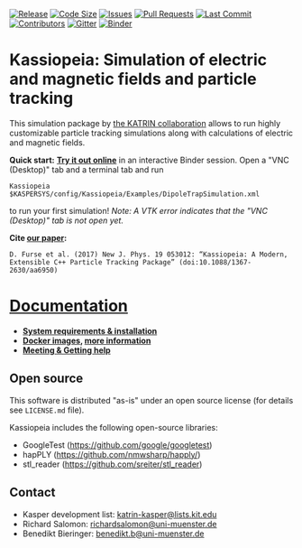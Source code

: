 [![Release](https://img.shields.io/github/v/release/KATRIN-Experiment/Kassiopeia)](https://github.com/KATRIN-Experiment/Kassiopeia/releases)
[![Code Size](https://img.shields.io/github/languages/code-size/KATRIN-Experiment/Kassiopeia)](https://github.com/KATRIN-Experiment/Kassiopeia)
[![Issues](https://img.shields.io/github/issues/KATRIN-Experiment/Kassiopeia)](https://github.com/KATRIN-Experiment/Kassiopeia/issues)
[![Pull Requests](https://img.shields.io/github/issues-pr/KATRIN-Experiment/Kassiopeia)](https://github.com/KATRIN-Experiment/Kassiopeia/pulls)
[![Last Commit](https://img.shields.io/github/last-commit/KATRIN-Experiment/Kassiopeia)](https://github.com/KATRIN-Experiment/Kassiopeia/commits)
[![Contributors](https://img.shields.io/github/contributors/KATRIN-Experiment/Kassiopeia)](https://github.com/KATRIN-Experiment/Kassiopeia/graphs/contributors)
[![Gitter](https://badges.gitter.im/kassiopeia-simulation/community.svg)](https://gitter.im/kassiopeia-simulation/community?utm_source=badge&utm_medium=badge&utm_campaign=pr-badge)
[![Binder](https://mybinder.org/badge_logo.svg)](https://mybinder.org/v2/gh/KATRIN-Experiment/KassiopeiaBinder/HEAD)

 Kassiopeia: Simulation of electric and magnetic fields and particle tracking
==============================================================================


This simulation package by [the KATRIN collaboration](https://katrin.kit.edu) allows to run highly customizable particle tracking simulations
along with calculations of electric and magnetic fields.

**Quick start:** [**Try it out online**](https://mybinder.org/v2/gh/KATRIN-Experiment/KassiopeiaBinder/HEAD)
in an interactive Binder session. Open a "VNC (Desktop)" tab and a terminal tab and run

```
Kassiopeia $KASPERSYS/config/Kassiopeia/Examples/DipoleTrapSimulation.xml
```

to run your first simulation! *Note: A VTK error indicates that the "VNC (Desktop)" tab is not open yet.*

**Cite [our paper](https://iopscience.iop.org/article/10.1088/1367-2630/aa6950):**

```
D. Furse et al. (2017) New J. Phys. 19 053012: “Kassiopeia: A Modern, Extensible C++ Particle Tracking Package” (doi:10.1088/1367-2630/aa6950)
```

**[Documentation](http://katrin-experiment.github.io/Kassiopeia/index.html)** 
=============================================================================================

* **[System requirements & installation](https://katrin-experiment.github.io/Kassiopeia/compiling.html)**
* **[Docker images](https://github.com/orgs/KATRIN-Experiment/packages), [more information](Docker/README.md)**
* **[Meeting & Getting help](https://katrin-experiment.github.io/Kassiopeia/discussion.html)**


Open source
-------------

This software is distributed "as-is" under an open source license
(for details see `LICENSE.md` file).

Kassiopeia includes the following open-source libraries:

* GoogleTest (https://github.com/google/googletest)
* hapPLY (https://github.com/nmwsharp/happly/)
* stl_reader (https://github.com/sreiter/stl_reader)


Contact
-----------------------

*  Kasper development list: katrin-kasper@lists.kit.edu
*  Richard Salomon: richardsalomon@uni-muenster.de
*  Benedikt Bieringer: benedikt.b@uni-muenster.de







